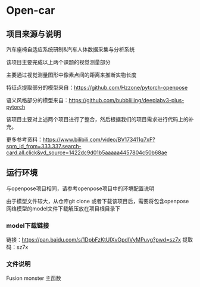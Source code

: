 # **Open-car**



## 项目来源与说明

汽车座椅自适应系统研制&汽车人体数据采集与分析系统

该项目主要完成以上两个课题的视觉测量部分

主要通过视觉测量图形中像素点间的距离来推断实物长度



特征点提取部分的模型来自：https://github.com/Hzzone/pytorch-openpose

语义风格部分的模型来自：https://github.com/bubbliiiing/deeplabv3-plus-pytorch

该项目主要对上述两个项目进行了整合，然后根据我们的项目需求进行代码上的补充。

更多参考资料：https://www.bilibili.com/video/BV173411q7xF?spm_id_from=333.337.search-card.all.click&vd_source=1422dc9d01b5aaaaa4457804c50b68ae



## 运行环境

与openpose项目相同，请参考openpose项目中的环境配置说明

由于模型文件较大，从仓库git clone 或者下载该项目后，需要将包含openpose网络模型的model文件下载解压放在项目根目录下

### model下载链接

链接：https://pan.baidu.com/s/1DpbFzKtUlXvOpdIVyMPuvg?pwd=sz7x 
提取码：sz7x

### 文件说明
Fusion monster 主函数








